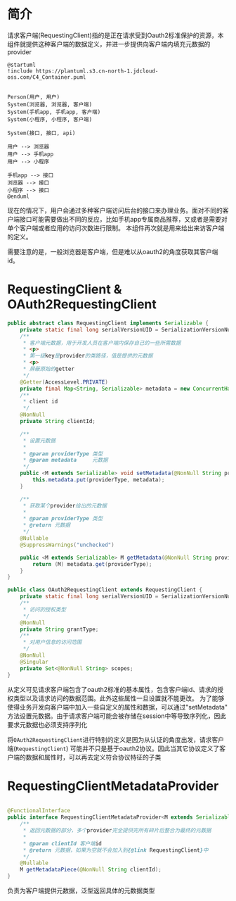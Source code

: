 # 简介

请求客户端(RequestingClient)指的是正在请求受到Oauth2标准保护的资源，本组件就提供这种客户端的数据定义，并进一步提供向客户端内填充元数据的provider

```plantuml
@startuml
!include https://plantuml.s3.cn-north-1.jdcloud-oss.com/C4_Container.puml


Person(用户, 用户)
System(浏览器, 浏览器, 客户端)
System(手机app, 手机app, 客户端)
System(小程序, 小程序, 客户端)

System(接口, 接口, api)

用户 --> 浏览器
用户 --> 手机app
用户 --> 小程序

手机app --> 接口
浏览器 --> 接口
小程序 --> 接口
@enduml
```

现在的情况下，用户会通过多种客户端访问后台的接口来办理业务。面对不同的客户端接口可能需要做出不同的反应，比如手机app专属商品推荐，又或者是需要对单个客户端或者应用的访问次数进行限制。
本组件再次就是用来给出来访客户端的定义。

需要注意的是，一般浏览器是客户端，但是难以从oauth2的角度获取其客户端id。

# RequestingClient & OAuth2RequestingClient

```java
public abstract class RequestingClient implements Serializable {
    private static final long serialVersionUID = SerializationVersionNumber.version;
    /**
     * 客户端元数据，用于开发人员在客户端内保存自己的一些所需数据
     * <p>
     * 第一级key是provider的类路径，值是提供的元数据
     * <p>
     * 屏蔽原始的getter
     */
    @Getter(AccessLevel.PRIVATE)
    private final Map<String, Serializable> metadata = new ConcurrentHashMap<>();
    /**
     * client id
     */
    @NonNull
    private String clientId;

    /**
     * 设置元数据
     *
     * @param providerType 类型
     * @param metadata     元数据
     */
    public <M extends Serializable> void setMetadata(@NonNull String providerType, @NonNull M metadata) {
        this.metadata.put(providerType, metadata);
    }

    /**
     * 获取某个provider给出的元数据
     *
     * @param providerType 类型
     * @return 元数据
     */
    @Nullable
    @SuppressWarnings("unchecked")

    public <M extends Serializable> M getMetadata(@NonNull String providerType) {
        return (M) metadata.get(providerType);
    }
}

public class OAuth2RequestingClient extends RequestingClient {
    private static final long serialVersionUID = SerializationVersionNumber.version;
    /**
     * 访问的授权类型
     */
    @NonNull
    private String grantType;
    /**
     * 对用户信息的访问范围
     */
    @NonNull
    @Singular
    private Set<@NonNull String> scopes;
}
```

从定义可见请求客户端包含了oauth2标准的基本属性，包含客户端id、请求的授权类型以及请求访问的数据范围。此外这些属性一旦设置就不能更改。
为了能够使得业务开发向客户端中加入一些自定义的属性和数据，可以通过"setMetadata"
方法设置元数据。由于请求客户端可能会被存储在session中等导致序列化，因此要求元数据也必须支持序列化

将`OAuth2RequestingClient`进行特别的定义是因为从认证的角度出发，请求客户端(`RequestingClient`)
可能并不只是基于oauth2协议。因此当其它协议定义了客户端的数据和属性时，可以再去定义符合协议特征的子类

# RequestingClientMetadataProvider

```java

@FunctionalInterface
public interface RequestingClientMetadataProvider<M extends Serializable> {
    /**
     * 返回元数据的部分，多个provider完全提供完所有碎片后整合为最终的元数据
     *
     * @param clientId 客户端id
     * @return 元数据，如果为空就不会加入到{@link RequestingClient}中
     */
    @Nullable
    M getMetadataPiece(@NonNull String clientId);
}
```

负责为客户端提供元数据，泛型返回具体的元数据类型